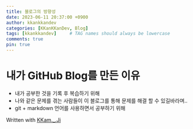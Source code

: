 ```yaml
---
title: 블로그의 방향성
date: 2023-06-11 20:37:00 +0900
author: kkankkandev
categories: [KKanKKanDev, Blog]
tags: [kkankkandev]     # TAG names should always be lowercase
comments: true
pin: true
---
```


# 내가 GitHub Blog를 만든 이유
 - 내가 공부한 것을 기록 후 복습하기 위해
 - 나와 같은 문제를 겪는 사람들이 이 블로그를 통해 문제를 해결 할 수 있길바라며..
 - git + markdown 언어를 사용하면서 공부하기 위해



Written with [KKam.\_\.Ji](https://www.instagram.com/kkam._.ji/)
